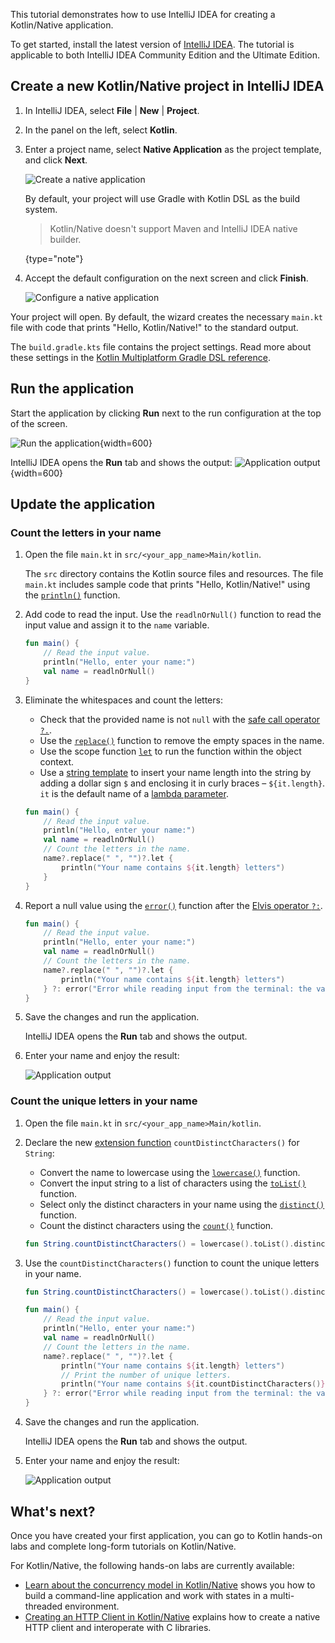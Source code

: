 [//]: # (title: Get started with Kotlin/Native in IntelliJ IDEA)

This tutorial demonstrates how to use IntelliJ IDEA for creating a Kotlin/Native application.

To get started, install the latest version of [IntelliJ IDEA](https://www.jetbrains.com/idea/download/index.html). The tutorial is applicable to both IntelliJ IDEA Community Edition and the Ultimate Edition.

## Create a new Kotlin/Native project in IntelliJ IDEA

1. In IntelliJ IDEA, select **File** \| **New** \| **Project**.
2. In the panel on the left, select **Kotlin**.
3. Enter a project name, select **Native Application** as the project template, and click **Next**.

   ![Create a native application](native-new-project-intellij-1.png)

   By default, your project will use Gradle with Kotlin DSL as the build system.
   > Kotlin/Native doesn't support Maven and IntelliJ IDEA native builder.
   >
   {type="note"}

4. Accept the default configuration on the next screen and click **Finish**.

   ![Configure a native application](native-new-project-intellij-2.png)

Your project will open. By default, the wizard creates the necessary `main.kt` file with code that prints "Hello, Kotlin/Native!" to the standard output.

The `build.gradle.kts` file contains the project settings. Read more about these settings in the [Kotlin Multiplatform Gradle DSL reference](mpp-dsl-reference.md).

## Run the application

Start the application by clicking **Run** next to the run configuration at the top of the screen.

![Run the application](native-run-app.png){width=600}

IntelliJ IDEA opens the **Run** tab and shows the output:
![Application output](native-output-1.png){width=600}

## Update the application

### Count the letters in your name

1. Open the file `main.kt` in `src/<your_app_name>Main/kotlin`.

   The `src` directory contains the Kotlin source files and resources. The file `main.kt` includes sample code that prints "Hello, Kotlin/Native!" using the [`println()`](https://kotlinlang.org/api/latest/jvm/stdlib/stdlib/kotlin.io/println.html) function.

2. Add code to read the input. Use the `readlnOrNull()` function to read the input value and assign it to the `name` variable.

   ```kotlin
   fun main() {
       // Read the input value.
       println("Hello, enter your name:")
       val name = readlnOrNull()
   }
   ```

3. Eliminate the whitespaces and count the letters:
   * Check that the provided name is not `null` with the [safe call operator `?.`](null-safety.md#safe-calls).
   * Use the [`replace()`](https://kotlinlang.org/api/latest/jvm/stdlib/kotlin.text/replace.html) function to remove the empty spaces in the name.
   * Use the scope function [`let`](scope-functions.md#let) to run the function within the object context. 
   * Use a [string template](basic-types.md#string-templates) to insert your name length into the string by adding a dollar sign `$` and enclosing it in curly braces – `${it.length}`.
     `it` is the default name of a [lambda parameter](coding-conventions.md#lambda-parameters).

   ```kotlin
   fun main() {
       // Read the input value.
       println("Hello, enter your name:")
       val name = readlnOrNull()
       // Count the letters in the name.
       name?.replace(" ", "")?.let {
           println("Your name contains ${it.length} letters")
       }
   }
   ```

4. Report a null value using the [`error()`](https://kotlinlang.org/api/latest/jvm/stdlib/kotlin/error.html) function after the [Elvis operator `?:`](null-safety.md#elvis-operator).

   ```kotlin
   fun main() {
       // Read the input value.
       println("Hello, enter your name:")
       val name = readlnOrNull()
       // Count the letters in the name.
       name?.replace(" ", "")?.let {
           println("Your name contains ${it.length} letters")
       } ?: error("Error while reading input from the terminal: the value can't be null.")
   }
   ```

5. Save the changes and run the application.

   IntelliJ IDEA opens the **Run** tab and shows the output.

6. Enter your name and enjoy the result:

   ![Application output](native-output-2.png)

### Count the unique letters in your name

1. Open the file `main.kt` in `src/<your_app_name>Main/kotlin`.

2. Declare the new [extension function](extensions.md#extension-functions) `countDistinctCharacters()` for `String`:

   * Convert the name to lowercase using the [`lowercase()`](https://kotlinlang.org/api/latest/jvm/stdlib/kotlin.text/lowercase.html) function.
   * Convert the input string to a list of characters using the [`toList()`](https://kotlinlang.org/api/latest/jvm/stdlib/kotlin.text/to-list.html) function.
   * Select only the distinct characters in your name using the [`distinct()`](https://kotlinlang.org/api/latest/jvm/stdlib/kotlin.collections/distinct.html) function.
   * Count the distinct characters using the [`count()`](https://kotlinlang.org/api/latest/jvm/stdlib/kotlin.collections/count.html) function.

   ```kotlin
   fun String.countDistinctCharacters() = lowercase().toList().distinct().count()
   ```

3. Use the `countDistinctCharacters()` function to count the unique letters in your name.

   ```kotlin
   fun String.countDistinctCharacters() = lowercase().toList().distinct().count()

   fun main() {
       // Read the input value.
       println("Hello, enter your name:")
       val name = readlnOrNull()
       // Count the letters in the name.
       name?.replace(" ", "")?.let {
           println("Your name contains ${it.length} letters")
           // Print the number of unique letters.
           println("Your name contains ${it.countDistinctCharacters()} unique letters")
       } ?: error("Error while reading input from the terminal: the value can't be null.")
   }
   ```

3. Save the changes and run the application.

   IntelliJ IDEA opens the **Run** tab and shows the output.

4. Enter your name and enjoy the result:

   ![Application output](native-output-3.png)

## What's next?

Once you have created your first application, you can go to Kotlin hands-on labs and complete long-form tutorials on Kotlin/Native. 

For Kotlin/Native, the following hands-on labs are currently available:

* [Learn about the concurrency model in Kotlin/Native](https://play.kotlinlang.org/hands-on/Kotlin%20Native%20Concurrency/00_Introduction) shows you how to build a command-line application and work with states in a multi-threaded environment.
* [Creating an HTTP Client in Kotlin/Native](https://play.kotlinlang.org/hands-on/Introduction%20to%20Kotlin%20Native/01_Introduction) explains how to create a native HTTP client and interoperate with C libraries.